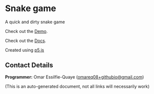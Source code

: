 # Snake game

A quick and dirty snake game

Check out the [Demo](https://omareq.github.io/snake-game/).

Check out the [Docs](https://omareq.github.io/snake-game/docs/).

Created using [p5.js](https://p5js.org/)

## Contact Details
__Programmer:__ Omar Essilfie-Quaye (omareq08+githubio@gmail.com)


(This is an auto-generated document, not all links will necessarily work)
